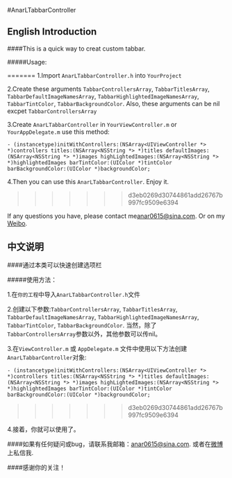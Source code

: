 #AnarLTabbarController

## English Introduction

####This is a quick way to creat custom tabbar.

#####Usage:

=======
1.Import `AnarLTabbarController.h` into `YourProject`

2.Create these arguments `TabbarControllersArray`, `TabbarTitlesArray`, `TabbarDefaultImageNamesArray`, `TabbarHighlightedImageNamesArray`, `TabbarTintColor`, `TabbarBackgroundColor`. Also, these arguments can be nil excpet `TabbarControllersArray`

3.Create `AnarLTabbarController` in `YourViewController.m` or `YourAppDelegate.m` use this method:

`- (instancetype)initWithControllers:(NSArray<UIViewController *> *)controllers titles:(NSArray<NSString *> *)titles defaultImages:(NSArray<NSString *> *)images highLightedImages:(NSArray<NSString *> *)highlightedImages barTintColor:(UIColor *)tintColor barBackgroundColor:(UIColor *)backgroundColor;`

4.Then you can use this `AnarLTabbarController`. Enjoy it.
>>>>>>> d3eb0269d30744861add26767b997fc9509e6394

If any questions you have, please contact me[anar0615@sina.com](mailto:anar0615@sina.com). Or on my [Weibo](http://weibo.com/409498119).


## 中文说明

####通过本类可以快速创建选项栏

#####使用方法：

1.在`你的工程`中导入`AnarLTabbarController.h`文件

2.创建以下参数:`TabbarControllersArray`, `TabbarTitlesArray`, `TabbarDefaultImageNamesArray`, `TabbarHighlightedImageNamesArray`, `TabbarTintColor`, `TabbarBackgroundColor`. 当然，除了 `TabbarControllersArray`参数以外，其他参数可以传nil。

3.在`ViewController.m` 或 `AppDelegate.m` 文件中使用以下方法创建`AnarLTabbarController`对象:

`- (instancetype)initWithControllers:(NSArray<UIViewController *> *)controllers titles:(NSArray<NSString *> *)titles defaultImages:(NSArray<NSString *> *)images highLightedImages:(NSArray<NSString *> *)highlightedImages barTintColor:(UIColor *)tintColor barBackgroundColor:(UIColor *)backgroundColor;`
>>>>>>> d3eb0269d30744861add26767b997fc9509e6394

4.接着，你就可以使用了。

####如果有任何疑问或bug，请联系我邮箱：[anar0615@sina.com](mailto:anar0615@sina.com). 或者在[微博](http://weibo.com/409498119)上私信我.

####感谢你的关注！



